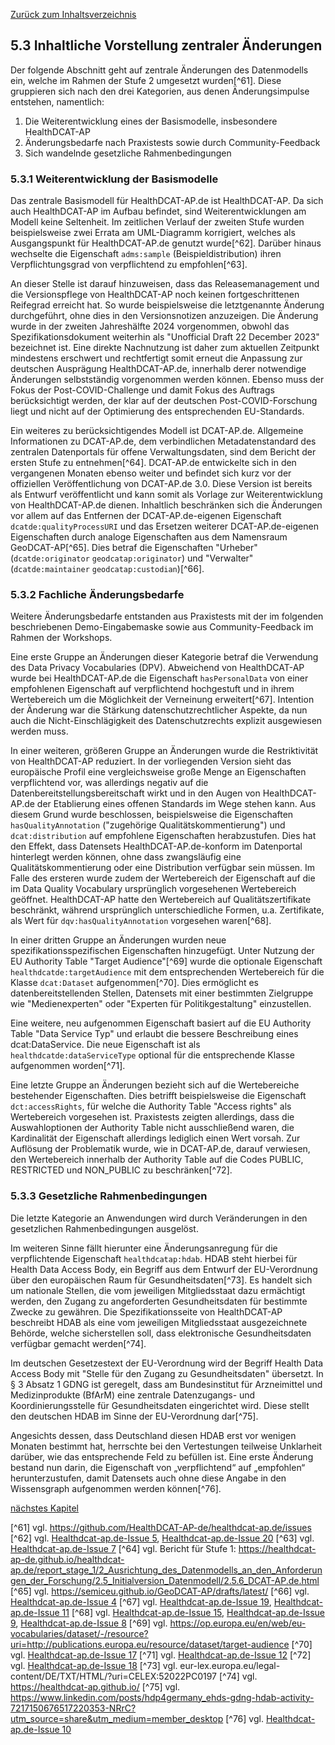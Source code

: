 [Zurück zum Inhaltsverzeichnis](https://healthdcat-ap-de.github.io/healthdcat-ap.de/report_stage_2.html)

## 5.3 Inhaltliche Vorstellung zentraler Änderungen

Der folgende Abschnitt geht auf zentrale Änderungen des Datenmodells ein, welche im Rahmen der Stufe 2 umgesetzt wurden[^61]. Diese gruppieren sich nach den drei Kategorien, aus denen Änderungsimpulse entstehen, namentlich:

1. Die Weiterentwicklung eines der Basismodelle, insbesondere HealthDCAT-AP
2. Änderungsbedarfe nach Praxistests sowie durch Community-Feedback
3. Sich wandelnde gesetzliche Rahmenbedingungen

### 5.3.1 Weiterentwicklung der Basismodelle

Das zentrale Basismodell für HealthDCAT-AP.de ist HealthDCAT-AP. Da sich auch HealthDCAT-AP im Aufbau befindet, sind Weiterentwicklungen am Modell keine Seltenheit. Im zeitlichen Verlauf der zweiten Stufe wurden beispielsweise zwei Errata am UML-Diagramm korrigiert, welches als Ausgangspunkt für HealthDCAT-AP.de genutzt wurde[^62]. Darüber hinaus wechselte die Eigenschaft `adms:sample` (Beispieldistribution) ihren Verpflichtungsgrad von verpflichtend zu empfohlen[^63].

An dieser Stelle ist darauf hinzuweisen, dass das Releasemanagement und die Versionspflege von HealthDCAT-AP noch keinen fortgeschrittenen Reifegrad erreicht hat. So wurde beispielsweise die letztgenannte Änderung durchgeführt, ohne dies in den Versionsnotizen anzuzeigen. Die Änderung wurde in der zweiten Jahreshälfte 2024 vorgenommen, obwohl das Spezifikationsdokument weiterhin als "Unofficial Draft 22 December 2023" bezeichnet ist. Eine direkte Nachnutzung ist daher zum aktuellen Zeitpunkt mindestens erschwert und rechtfertigt somit erneut die Anpassung zur deutschen Ausprägung HealthDCAT-AP.de, innerhalb derer notwendige Änderungen selbstständig vorgenommen werden können. Ebenso muss der Fokus der Post-COVID-Challenge und damit Fokus des Auftrags berücksichtigt werden, der klar auf der deutschen Post-COVID-Forschung liegt und nicht auf der Optimierung des entsprechenden EU-Standards.

Ein weiteres zu berücksichtigendes Modell ist DCAT-AP.de. Allgemeine Informationen zu DCAT-AP.de, dem verbindlichen Metadatenstandard des zentralen Datenportals für offene Verwaltungsdaten, sind dem Bericht der ersten Stufe zu entnehmen[^64]. DCAT-AP.de entwickelte sich in den vergangenen Monaten ebenso weiter und befindet sich kurz vor der offiziellen Veröffentlichung von DCAT-AP.de 3.0. Diese Version ist bereits als Entwurf veröffentlicht und kann somit als Vorlage zur Weiterentwicklung von HealthDCAT-AP.de dienen. Inhaltlich beschränken sich die Änderungen vor allem auf das Entfernen der DCAT-AP.de-eigenen Eigenschaft `dcatde:qualityProcessURI` und das Ersetzen weiterer DCAT-AP.de-eigenen Eigenschaften durch analoge Eigenschaften aus dem Namensraum GeoDCAT-AP[^65]. Dies betraf die Eigenschaften "Urheber" (`dcatde:originator` `geodcatap:originator`) und "Verwalter" (`dcatde:maintainer` `geodcatap:custodian`)[^66].

### 5.3.2 Fachliche Änderungsbedarfe

Weitere Änderungsbedarfe entstanden aus Praxistests mit der im folgenden beschriebenen Demo-Eingabemaske sowie aus Community-Feedback im Rahmen der Workshops.

Eine erste Gruppe an Änderungen dieser Kategorie betraf die Verwendung des Data Privacy Vocabularies (DPV). Abweichend von HealthDCAT-AP wurde bei HealthDCAT-AP.de die Eigenschaft `hasPersonalData` von einer empfohlenen Eigenschaft auf verpflichtend hochgestuft und in ihrem Wertebereich um die Möglichkeit der Verneinung erweitert[^67]. Intention der Änderung war die Stärkung datenschutzrechtlicher Aspekte, da nun auch die Nicht-Einschlägigkeit des Datenschutzrechts explizit ausgewiesen werden muss.

In einer weiteren, größeren Gruppe an Änderungen wurde die Restriktivität von HealthDCAT-AP reduziert. In der vorliegenden Version sieht das europäische Profil eine vergleichsweise große Menge an Eigenschaften verpflichtend vor, was allerdings negativ auf die Datenbereitstellungsbereitschaft wirkt und in den Augen von HealthDCAT-AP.de der Etablierung eines offenen Standards im Wege stehen kann. Aus diesem Grund wurde beschlossen, beispielsweise die Eigenschaften `hasQualityAnnotation` ("zugehörige Qualitätskommentierung") und `dcat:distribution` auf empfohlene Eigenschaften herabzustufen. Dies hat den Effekt, dass Datensets HealthDCAT-AP.de-konform im Datenportal hinterlegt werden können, ohne dass zwangsläufig eine Qualitätskommentierung oder eine Distribution verfügbar sein müssen. Im Falle des ersteren wurde zudem der Wertebereich der Eigenschaft auf die im Data Quality Vocabulary ursprünglich vorgesehenen Wertebereich geöffnet. HealthDCAT-AP hatte den Wertebereich auf Qualitätszertifikate beschränkt, während ursprünglich unterschiedliche Formen, u.a. Zertifikate, als Wert für `dqv:hasQualityAnnotation` vorgesehen waren[^68].

In einer dritten Gruppe an Änderungen wurden neue spezifikationsspezifischen Eigenschaften hinzugefügt. Unter Nutzung der EU Authority Table "Target Audience"[^69] wurde die optionale Eigenschaft `healthdcatde:targetAudience` mit dem entsprechenden Wertebereich für die Klasse `dcat:Dataset` aufgenommen[^70]. Dies ermöglicht es datenbereitstellenden Stellen, Datensets mit einer bestimmten Zielgruppe wie "Medienexperten" oder "Experten für Politikgestaltung" einzustellen.

Eine weitere, neu aufgenommen Eigenschaft basiert auf die EU Authority Table "Data Service Typ" und erlaubt die bessere Beschreibung eines dcat:DataService. Die neue Eigenschaft ist als `healthdcatde:dataServiceType` optional für die entsprechende Klasse aufgenommen worden[^71].

Eine letzte Gruppe an Änderungen bezieht sich auf die Wertebereiche bestehender Eigenschaften. Dies betrifft beispielsweise die Eigenschaft `dct:accessRights`, für welche die Authority Table "Access rights" als Wertebereich vorgesehen ist. Praxistests zeigten allerdings, dass die Auswahloptionen der Authority Table nicht ausschließend waren, die Kardinalität der Eigenschaft allerdings lediglich einen Wert vorsah. Zur Auflösung der Problematik wurde, wie in DCAT-AP.de, darauf verwiesen, den Wertebereich innerhalb der Authority Table auf die Codes PUBLIC, RESTRICTED und NON_PUBLIC zu beschränken[^72].

### 5.3.3 Gesetzliche Rahmenbedingungen

Die letzte Kategorie an Anwendungen wird durch Veränderungen in den gesetzlichen Rahmenbedingungen ausgelöst.

Im weiteren Sinne fällt hierunter eine Änderungsanregung für die verpflichtende Eigenschaft `healthdcatap:hdab`. HDAB steht hierbei für Health Data Access Body, ein Begriff aus dem Entwurf der EU-Verordnung über den europäischen Raum für Gesundheitsdaten[^73]. Es handelt sich um nationale Stellen, die vom jeweiligen Mitgliedsstaat dazu ermächtigt werden, den Zugang zu angeforderten Gesundheitsdaten für bestimmte Zwecke zu gewähren. Die Spezifikationsseite von HealthDCAT-AP beschreibt HDAB als eine vom jeweiligen Mitgliedsstaat ausgezeichnete Behörde, welche sicherstellen soll, dass elektronische Gesundheitsdaten verfügbar gemacht werden[^74].

Im deutschen Gesetzestext der EU-Verordnung wird der Begriff Health Data Access Body mit "Stelle für den Zugang zu Gesundheitsdaten" übersetzt. In § 3 Absatz 1 GDNG ist geregelt, dass am Bundesinstitut für Arzneimittel und Medizinprodukte (BfArM) eine zentrale Datenzugangs- und Koordinierungsstelle für Gesundheitsdaten eingerichtet wird. Diese stellt den deutschen HDAB im Sinne der EU-Verordnung dar[^75].

Angesichts dessen, dass Deutschland diesen HDAB erst vor wenigen Monaten bestimmt hat, herrschte bei den Vertestungen teilweise Unklarheit darüber, wie das entsprechende Feld zu befüllen ist. Eine erste Änderung bestand nun darin, die Eigenschaft von „verpflichtend“ auf „empfohlen“ herunterzustufen, damit Datensets auch ohne diese Angabe in den Wissensgraph aufgenommen werden können[^76].

[nächstes Kapitel](https://healthdcat-ap-de.github.io/healthdcat-ap.de/report_stage_2/5_Weiterentwicklung_des_Datenmodells/5.4_Ausrichtung_des_Datenmodells_an_den_Anforderungen_der_Forschung.html)

[^61] vgl. https://github.com/HealthDCAT-AP-de/healthdcat-ap.de/issues
[^62] vgl. [Healthdcat-ap.de-Issue 5](https://github.com/HealthDCAT-AP-de/healthdcat-ap.de/issues/5), [Healthdcat-ap.de-Issue 20](https://github.com/HealthDCAT-AP-de/healthdcat-ap.de/issues/20)
[^63] vgl. [Healthdcat-ap.de-Issue 7](https://github.com/HealthDCAT-AP-de/healthdcat-ap.de/issues/7)
[^64] vgl. Bericht für Stufe 1: https://healthdcat-ap-de.github.io/healthdcat-ap.de/report_stage_1/2_Ausrichtung_des_Datenmodells_an_den_Anforderungen_der_Forschung/2.5_Initialversion_Datenmodell/2.5.6_DCAT-AP.de.html
[^65] vgl. https://semiceu.github.io/GeoDCAT-AP/drafts/latest/
[^66] vgl. [Healthdcat-ap.de-Issue 4](https://github.com/HealthDCAT-AP-de/healthdcat-ap.de/issues/4)
[^67] vgl. [Healthdcat-ap.de-Issue 19](https://github.com/HealthDCAT-AP-de/healthdcat-ap.de/issues/19), [Healthdcat-ap.de-Issue 11](https://github.com/HealthDCAT-AP-de/healthdcat-ap.de/issues/11)
[^68] vgl. [Healthdcat-ap.de-Issue 15](https://github.com/HealthDCAT-AP-de/healthdcat-ap.de/issues/15), [Healthdcat-ap.de-Issue 9](https://github.com/HealthDCAT-AP-de/healthdcat-ap.de/issues/9), [Healthdcat-ap.de-Issue 8](https://github.com/HealthDCAT-AP-de/healthdcat-ap.de/issues/8)
[^69] vgl. https://op.europa.eu/en/web/eu-vocabularies/dataset/-/resource?uri=http://publications.europa.eu/resource/dataset/target-audience
[^70] vgl. [Healthdcat-ap.de-Issue 17](https://github.com/HealthDCAT-AP-de/healthdcat-ap.de/issues/17)
[^71] vgl. [Healthdcat-ap.de-Issue 12](https://github.com/HealthDCAT-AP-de/healthdcat-ap.de/issues/12)
[^72] vgl. [Healthdcat-ap.de-Issue 18](https://github.com/HealthDCAT-AP-de/healthdcat-ap.de/issues/18)
[^73] vgl. eur-lex.europa.eu/legal-content/DE/TXT/HTML/?uri=CELEX:52022PC0197
[^74] vgl. https://healthdcat-ap.github.io/
[^75] vgl. https://www.linkedin.com/posts/hdp4germany_ehds-gdng-hdab-activity-7217150676517220353-NRrC?utm_source=share&utm_medium=member_desktop
[^76] vgl. [Healthdcat-ap.de-Issue 10](https://github.com/HealthDCAT-AP-de/healthdcat-ap.de/issues/10)

